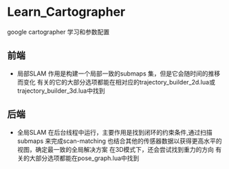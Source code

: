# Learn_Cartographer
google cartographer 学习和参数配置

## 前端
- 局部SLAM
  作用是构建一个局部一致的submaps 集，但是它会随时间的推移而变化
  有关的它的大部分选项都能在相对应的trajectory_builder_2d.lua或trajectory_builder_3d.lua中找到

## 后端
- 全局SLAM
  在后台线程中运行，主要作用是找到闭环的约束条件,通过扫描submaps 来完成scan-matching
  也结合其他的传感器数据以获得更高水平的视图，确定最一致的全局解决方案
  在3D模式下，还会尝试找到重力的方向
  有关的大部分选项都能在pose_graph.lua中找到
